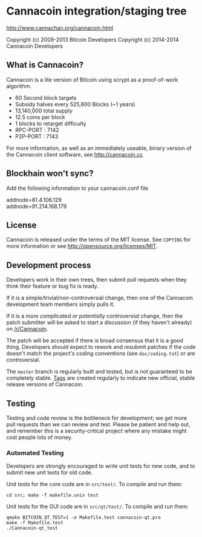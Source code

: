 Cannacoin integration/staging tree
================================

http://www.cannachan.org/cannacoin.html

Copyright (c) 2009-2013 Bitcoin Developers
Copyright (c) 2014-2014 Cannacoin Developers

What is Cannacoin?
----------------

Cannacoin is a lite version of Bitcoin using scrypt as a proof-of-work algorithm.
 - 60 Second block targets
 - Subsidy halves every 525,600 Blocks (~1 years)
 - 13,140,000 total supply
 - 12.5 coins per block
 - 1 blocks to retarget difficulty
 - RPC-PORT : 7142
 - P2P-PORT : 7143
 
For more information, as well as an immediately useable, binary version of
the Cannacoin client software, see http://cannacoin.cc

Blockhain won't sync?
---------------------
Add the following information to your cannacoin.conf file

addnode=81.4.106.129<br>
addnode=91.214.168.179

License
-------

Cannacoin is released under the terms of the MIT license. See `COPYING` for more
information or see http://opensource.org/licenses/MIT.

Development process
-------------------

Developers work in their own trees, then submit pull requests when they think
their feature or bug fix is ready.

If it is a simple/trivial/non-controversial change, then one of the Cannacoin
development team members simply pulls it.

If it is a *more complicated or potentially controversial* change, then the patch
submitter will be asked to start a discussion (if they haven't already) on
[/r/Cannacoin](http://reddit.com/r/cannacoin).

The patch will be accepted if there is broad consensus that it is a good thing.
Developers should expect to rework and resubmit patches if the code doesn't
match the project's coding conventions (see `doc/coding.txt`) or are
controversial.

The `master` branch is regularly built and tested, but is not guaranteed to be
completely stable. [Tags](https://github.com/bitcoin/bitcoin/tags) are created
regularly to indicate new official, stable release versions of Cannacoin.

Testing
-------

Testing and code review is the bottleneck for development; we get more pull
requests than we can review and test. Please be patient and help out, and
remember this is a security-critical project where any mistake might cost people
lots of money.

### Automated Testing

Developers are strongly encouraged to write unit tests for new code, and to
submit new unit tests for old code.

Unit tests for the core code are in `src/test/`. To compile and run them:

    cd src; make -f makefile.unix test

Unit tests for the GUI code are in `src/qt/test/`. To compile and run them:

    qmake BITCOIN_QT_TEST=1 -o Makefile.test cannacoin-qt.pro
    make -f Makefile.test
    ./Cannacoin-qt_test
